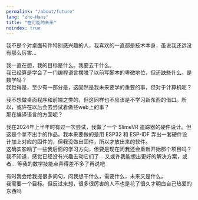```yaml
---
permalink: "/about/future"
lang: "zho-Hans"
title: "在可能的未来"
noindex: true
---
```


我不是个对桌面软件特别感兴趣的人，我喜欢的一直都是技术本身，虽说我还远没有那么厉害...

我一直在想，我的目标是什么。我要去干什么。\
我已经算是学会了一门编程语言摆脱了以前写脚本的卑微地位，但还缺些什么。是数学吗？\
我觉得是，至少有一部分是，这固然是我未来要学的重要的事，但对于计算机呢？

我不想做桌面程序和前端之类的，但这同样也不应该是不学习新东西的借口。所以，或许在以后会去尝试着做些web上的事？\
那在编译语言的方面呢？

我在2024年上半年时有过一次尝试，我做了一个 SlimeVR 追踪器的硬件设计。但这是个拿不出手的作品。我本来要做的是用 ESP32 和 ESP-IDF 弄出一套硬件设计加上对应的固件的，但我没做出固件，所以才放出来的软件。\
这确实影响了一些我后面的学习方向，但要是现在问我还会重新开始那个项目吗？\
我不知道，感觉已经没有兴趣去动它们了... 又或许我能想出更好的解决方案，或者... 等我的数学技能点弄得差不多了再说吧

有时我会给我提很多问句，问我想干什么，需要什么，未来又是什么。\
我需要一个目标。但反过来想，很多很厉害的人不也是花了很久才明白自己热爱的东西吗
